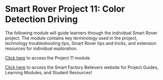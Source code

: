 # Smart Rover Project 11: Color Detection Driving
The following module will guide learners through the individual Smart Rover project. The module contains key terminology used in the project, technology troubleshooting tips, Smart Rover tips and tricks, and extension resources for individual exploration. 

[Click here](https://www.thesmartfactory.io/learning-modules/project-11-color-detection-driving/index.html#/) to access the Project 11 module.

[Click here](https://smartfactorybelievers.deloitte.com/) to access the Smart Factory Believers website for Project Guides, Learning Modules, and Student Resources!
